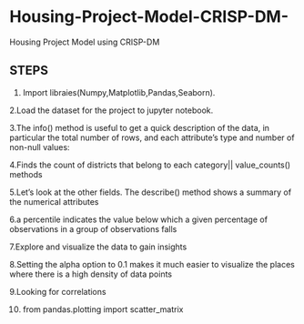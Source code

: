 # Housing-Project-Model-CRISP-DM-
Housing Project Model using  CRISP-DM 

STEPS
--------
1. Import libraies(Numpy,Matplotlib,Pandas,Seaborn).

2.Load the dataset for the project to jupyter notebook.

3.The info() method is useful to get a quick description of the data, in particular the total number of rows, and each attribute’s type and number of non-null values:

4.Finds the count of districts that belong to each category|| value_counts() methods

5.Let’s look at the other fields. The describe() method shows a summary of the numerical attributes

6.a percentile indicates the value below which a given percentage of observations in a group of observations falls

7.Explore and visualize the data to gain insights

8.Setting the alpha option to 0.1 makes it much easier to visualize the places where there is a high density of data points

9.Looking for correlations 

10. from pandas.plotting import scatter_matrix 


